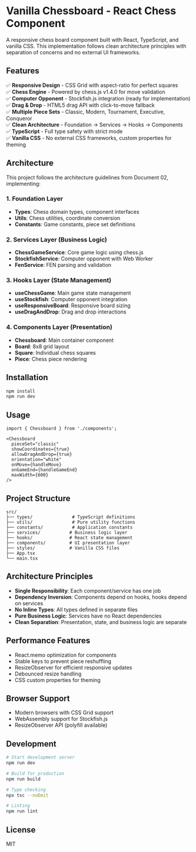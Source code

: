 # Vanilla Chessboard - React Chess Component

A responsive chess board component built with React, TypeScript, and vanilla CSS. This implementation follows clean architecture principles with separation of concerns and no external UI frameworks.

## Features

✅ **Responsive Design** - CSS Grid with aspect-ratio for perfect squares  
✅ **Chess Engine** - Powered by chess.js v1.4.0 for move validation  
✅ **Computer Opponent** - Stockfish.js integration (ready for implementation)  
✅ **Drag & Drop** - HTML5 drag API with click-to-move fallback  
✅ **Multiple Piece Sets** - Classic, Modern, Tournament, Executive, Conqueror  
✅ **Clean Architecture** - Foundation → Services → Hooks → Components  
✅ **TypeScript** - Full type safety with strict mode  
✅ **Vanilla CSS** - No external CSS frameworks, custom properties for theming  

## Architecture

This project follows the architecture guidelines from Document 02, implementing:

### 1. Foundation Layer
- **Types**: Chess domain types, component interfaces
- **Utils**: Chess utilities, coordinate conversion  
- **Constants**: Game constants, piece set definitions

### 2. Services Layer (Business Logic)
- **ChessGameService**: Core game logic using chess.js
- **StockfishService**: Computer opponent with Web Worker
- **FenService**: FEN parsing and validation

### 3. Hooks Layer (State Management)  
- **useChessGame**: Main game state management
- **useStockfish**: Computer opponent integration
- **useResponsiveBoard**: Responsive board sizing
- **useDragAndDrop**: Drag and drop interactions

### 4. Components Layer (Presentation)
- **Chessboard**: Main container component
- **Board**: 8x8 grid layout
- **Square**: Individual chess squares
- **Piece**: Chess piece rendering

## Installation

```bash
npm install
npm run dev
```

## Usage

```tsx
import { Chessboard } from './components';

<Chessboard
  pieceSet="classic"
  showCoordinates={true}
  allowDragAndDrop={true}
  orientation="white"
  onMove={handleMove}
  onGameEnd={handleGameEnd}
  maxWidth={600}
/>
```

## Project Structure

```
src/
├── types/               # TypeScript definitions
├── utils/               # Pure utility functions  
├── constants/           # Application constants
├── services/           # Business logic layer
├── hooks/              # React state management
├── components/         # UI presentation layer
├── styles/             # Vanilla CSS files
├── App.tsx
└── main.tsx
```

## Architecture Principles

- **Single Responsibility**: Each component/service has one job
- **Dependency Inversion**: Components depend on hooks, hooks depend on services  
- **No Inline Types**: All types defined in separate files
- **Pure Business Logic**: Services have no React dependencies
- **Clean Separation**: Presentation, state, and business logic are separate

## Performance Features

- React.memo optimization for components
- Stable keys to prevent piece reshuffling
- ResizeObserver for efficient responsive updates
- Debounced resize handling
- CSS custom properties for theming

## Browser Support

- Modern browsers with CSS Grid support
- WebAssembly support for Stockfish.js  
- ResizeObserver API (polyfill available)

## Development

```bash
# Start development server
npm run dev

# Build for production  
npm run build

# Type checking
npx tsc --noEmit

# Linting
npm run lint
```

## License

MIT
